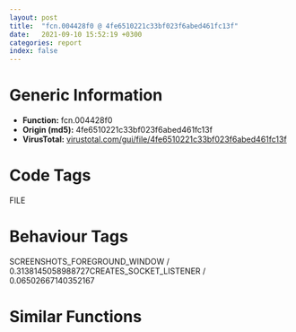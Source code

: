 ```yaml
---
layout: post
title:  "fcn.004428f0 @ 4fe6510221c33bf023f6abed461fc13f"
date:   2021-09-10 15:52:19 +0300
categories: report
index: false
---
```


# Generic Information
- **Function:** fcn.004428f0
- **Origin (md5):** 4fe6510221c33bf023f6abed461fc13f
- **VirusTotal:** [virustotal.com/gui/file/4fe6510221c33bf023f6abed461fc13f][virustotal_ref]

# Code Tags
<span class="tag" id="FILE">FILE</span>


# Behaviour Tags
<span class="bhv-tag" id="SCREENSHOTS_FOREGROUND_WINDOW">SCREENSHOTS_FOREGROUND_WINDOW / 0.3138145058988727</span><span class="bhv-tag" id="CREATES_SOCKET_LISTENER">CREATES_SOCKET_LISTENER / 0.06502667140352167</span>

# Similar Functions
<script type="text/javascript" src="https://www.gstatic.com/charts/loader.js"></script>
<script type="text/javascript">

    google.charts.load('current', {'packages':['corechart']});
    google.charts.setOnLoadCallback(drawChart);

    function drawChart() {
    var data = new google.visualization.DataTable();
        data.addColumn('number', 'X');
        data.addColumn('number', 'Y');
        data.addColumn({type: 'string', role: 'tooltip', 'p': {'html': true}});
        data.addColumn({'type': 'string', 'role': 'style'});
        
        data.addRows([
    [608.0157470703125, 510.5870056152344, '<b><a href="/report/fcn.004428f0@4fe6510221c33bf023f6abed461fc13f">fcn.004428f0</a><br>@4fe6510221c33bf023f6abed461fc13f</b><br>', 'point { fill-color: #e0440e; }'],
[417.3564147949219, 145.2120361328125, '<b><a href="/report/fcn.100015d0@4c3818fdf32d89a09257dbc9d3e142ea">fcn.100015d0</a><br>@4c3818fdf32d89a09257dbc9d3e142ea</b><br>', 'null'],
[829.1085205078125, 162.7820587158203, '<b><a href="/report/fcn.00470720@4fe6510221c33bf023f6abed461fc13f">fcn.00470720</a><br>@4fe6510221c33bf023f6abed461fc13f</b><br>', 'null'],

        ]);

    var options = {
        title: 'Similarity Plot',
        legend: 'none',
        colors: ['#dedbd9', '#e6693e', '#ec8f6e', '#f3b49f', '#f6c7b6'],
        tooltip: {isHtml: true, trigger: 'both'},
        explorer: {
        actions: ["dragToZoom", "rightClickToReset"],
        },
        chartArea: {
        width: '80%',
        height: '80%'
        },
        width: '100%',
        height: '100%'
    };

    var chart = new google.visualization.ScatterChart(document.getElementById('chart_div'));

    chart.draw(data, options);
    }
    
</script>


<div id="chart_div" style="width: 100%px; height: 100%;"></div>

# Disassembled Code
{% highlight nasm %}

sub esp, 0x73c
cmp byte[esp+0x754], 0
push ebx
push ebp
push esi
mov esi, dword[0x4c28ec]
mov ebx, ecx
push edi
mov edi, dword[esp+0x754]
mov dword[esp+0x24], ebx
jne 0x442990
cmp word[edi], 0
jne 0x442974
mov eax, esi
cmp byte[eax+0x104], 0
mov dword[eax+0x30], 0x57
jne 0x442954
mov eax, dword[0x4c6cb4]
push 1
push 0
push 0xffffffffffffffff
push 0x4a331c
push eax
call fcn.00476680
xor eax, eax
pop edi
pop esi
pop ebp
pop ebx
add esp, 0x73c
ret 0x18
push 0x4ab02c
push 0
push 0x4a331c
call fcn.0042dc50
xor eax, eax
pop edi
pop esi
pop ebp
pop ebx
add esp, 0x73c
ret 0x18
cmp dword[esp+0x75c], 0
jne 0x442989
mov dword[esp+0x75c], 1
mov dword[esi+0x30], 0
mov eax, edi
lea edx, [eax+2]
mov cx, word[eax]
add eax, 2
test cx, cx
jne 0x442995
sub eax, edx
sar eax, 1
cmp eax, 0x104
jb 0x442a02
cmp byte[esi+0x104], cl
mov dword[esi+0x30], 0x6f
jne 0x4429e0
mov ecx, dword[0x4c6cb4]
push 1
push 0
push 0xffffffffffffffff
push 0x4a331c
push ecx
call fcn.00476680
xor eax, eax
pop edi
pop esi
pop ebp
pop ebx
add esp, 0x73c
ret 0x18
push 0x4ab02c
push 0
push 0x4a331c
mov ecx, ebx
call fcn.0042dc50
xor eax, eax
pop edi
pop esi
pop ebp
pop ebx
add esp, 0x73c
ret 0x18
mov edx, dword[esp+0x750]
push 0x3f
push edx
lea eax, [esp+0x70]
push eax
call fcn.0048fa44
xor ecx, ecx
lea edx, [esp+0x54c]
add esp, 0xc
mov word[esp+0xe6], cx
mov eax, edi
sub edx, edi
mov edi, edi
movzx ecx, word[eax]
mov word[edx+eax], cx
add eax, 2
test cx, cx
jne 0x442a30
cmp word[esp+0x68], cx
je 0x442a9b
push 0
lea esi, [esp+0x40]
lea eax, [esp+0x6c]
call fcn.004733b0
add esp, 4
lea edx, [esp+0x34]
push edx
mov eax, esi
push eax
call dword[sym.imp.KERNEL32.dll_SystemTimeToFileTime]
test eax, eax
jne 0x442a85
call dword[sym.imp.KERNEL32.dll_GetLastError]
mov ecx, dword[0x4c28ec]
mov dword[ecx+0x30], eax
cmp byte[ecx+0x104], 0
jmp 0x4429b8
lea edx, [esp+0x28]
push edx
lea eax, [esp+0x38]
push eax
call dword[sym.imp.KERNEL32.dll_LocalFileTimeToFileTime]
test eax, eax
jne 0x442aa6
jmp 0x442a6a
lea edx, [esp+0x28]
push edx
call dword[sym.imp.KERNEL32.dll_GetSystemTimeAsFileTime]
lea edx, [esp+0x338]
mov eax, edi
sub edx, edi
movzx ecx, word[eax]
mov word[edx+eax], cx
add eax, 2
test cx, cx
jne 0x442ab1
lea eax, [esp+0x338]
push 0x5c
push eax
call fcn.0048e91d
add esp, 8
test eax, eax
je 0x442af7
xor ecx, ecx
mov word[eax+2], cx
lea eax, [esp+0x338]
lea edx, [eax+2]
mov cx, word[eax]
add eax, 2
test cx, cx
jne 0x442ae6
sub eax, edx
sar eax, 1
jmp 0x442b03
xor edx, edx
mov word[esp+0x338], dx
xor eax, eax
lea ecx, [esp+eax*2+0x338]
mov dword[esp+0x18], ecx
mov ecx, 0x103
lea edx, [esp+0x540]
sub ecx, eax
push 0x5c
push edx
mov dword[esp+0x24], ecx
call fcn.0048e91d
mov ebp, eax
add esp, 8
test ebp, ebp
je 0x442b36
add ebp, 2
jmp 0x442b3d
lea ebp, [esp+0x540]
mov ebx, 0x4aa5e8
mov eax, ebp
mov dword[esp+0x20], ebp
call fcn.004095d0
test eax, eax
jne 0x442b5c
mov dword[esp+0x75c], 3
lea eax, [esp+0xe8]
push eax
lea ecx, [esp+0x544]
push ecx
mov dword[esp+0x1c], 0
call dword[sym.imp.KERNEL32.dll_FindFirstFileW]
mov dword[esp+0x30], eax
cmp eax, 0xffffffff
je 0x442d54
mov ebx, dword[sym.imp.KERNEL32.dll_GetLastError]
mov ebp, dword[sym.imp.KERNEL32.dll_SetFileTime]
mov esi, dword[sym.imp.KERNEL32.dll_GetTickCount]
lea esp, [esp]
mov edi, 1
call esi
sub eax, dword[0x4c9124]
mov edx, dword[0x4c28ec]
cmp eax, dword[edx+0xd4]
jbe 0x442be4
push 0
push 0
push 0
push 0
lea eax, [esp+0x5c]
push eax
call dword[sym.imp.USER32.dll_PeekMessageW]
test eax, eax
je 0x442bdd
push edi
push 0xffffffffffffffff
call fcn.00401340
add esp, 8
call esi
mov dword[0x4c9124], eax
test byte[esp+0xe8], 0x10
je 0x442c2d
cmp word[esp+0x114], 0x2e
jne 0x442c1f
mov ax, word[esp+0x116]
test ax, ax
je 0x442d2e
cmp ax, 0x2e
jne 0x442c1f
cmp word[esp+0x118], 0
je 0x442d2e
cmp dword[esp+0x75c], edi
jne 0x442c3b
jmp 0x442d2e
cmp dword[esp+0x75c], 2
je 0x442d2e
lea eax, [esp+0x114]
lea edx, [eax+2]
mov cx, word[eax]
add eax, 2
test cx, cx
jne 0x442c45
sub eax, edx
sar eax, 1
cmp eax, dword[esp+0x1c]
jbe 0x442c70
mov ecx, dword[0x4c28ec]
add dword[esp+0x14], edi
mov dword[ecx+0x30], 0x6f
jmp 0x442d2e
mov edx, dword[esp+0x18]
lea eax, [esp+0x114]
mov ecx, eax
sub edx, ecx
nop
movzx ecx, word[eax]
mov word[edx+eax], cx
add eax, 2
test cx, cx
jne 0x442c80
push 0
push 0x22000000
push 3
push 0
push 3
push 0x40000000
lea edx, [esp+0x350]
push edx
call dword[sym.imp.KERNEL32.dll_CreateFileW]
mov edi, eax
cmp edi, 0xffffffff
jne 0x442cc7
call ebx
mov ecx, dword[0x4c28ec]
inc dword[esp+0x14]
mov dword[ecx+0x30], eax
jmp 0x442d2e
movzx esi, word[esp+0x758]
test esi, 0xffffff80
jne 0x442ce9
push 2
push esi
call fcn.0048df9e
add esp, 8
test eax, eax
je 0x442ce9
and esi, 0xffffffdf
movzx eax, si
sub eax, 0x41
lea edx, [esp+0x28]
je 0x442d06
sub eax, 2
je 0x442cff
push edx
push 0
jmp 0x442d09
push 0
push 0
push edx
jmp 0x442d0b
push 0
push edx
push 0
push edi
call ebp
test eax, eax
jne 0x442d21
call ebx
mov ecx, dword[0x4c28ec]
inc dword[esp+0x14]
mov dword[ecx+0x30], eax
push edi
call dword[sym.imp.KERNEL32.dll_CloseHandle]
mov esi, dword[sym.imp.KERNEL32.dll_GetTickCount]
mov edi, dword[esp+0x30]
lea edx, [esp+0xe8]
push edx
push edi
call dword[sym.imp.KERNEL32.dll_FindNextFileW]
test eax, eax
jne 0x442ba0
push edi
call dword[sym.imp.KERNEL32.dll_FindClose]
mov ebp, dword[esp+0x20]
mov ebx, dword[esp+0x760]
test bl, bl
je 0x442ecd
cmp dword[esp+0x1c], 2
jbe 0x442ecd
mov edx, dword[esp+0x18]
mov eax, 0x4a78dc
sub edx, eax
lea esp, [esp]
movzx ecx, word[eax]
mov word[edx+eax], cx
add eax, 2
test cx, cx
jne 0x442d80
lea eax, [esp+0xe8]
push eax
lea ecx, [esp+0x33c]
push ecx
call dword[sym.imp.KERNEL32.dll_FindFirstFileW]
mov edi, eax
cmp edi, 0xffffffff
je 0x442ecd
mov eax, ebp
lea edx, [eax+2]
mov cx, word[eax]
add eax, 2
test cx, cx
jne 0x442db5
sub eax, edx
sar eax, 1
mov esi, eax
call dword[sym.imp.KERNEL32.dll_GetTickCount]
sub eax, dword[0x4c9124]
mov edx, dword[0x4c28ec]
cmp eax, dword[edx+0xd4]
jbe 0x442e0e
push 0
push 0
push 0
push 0
lea eax, [esp+0x5c]
push eax
call dword[sym.imp.USER32.dll_PeekMessageW]
test eax, eax
je 0x442e03
push 1
push 0xffffffffffffffff
call fcn.00401340
add esp, 8
call dword[sym.imp.KERNEL32.dll_GetTickCount]
mov dword[0x4c9124], eax
test byte[esp+0xe8], 0x10
je 0x442eaf
cmp word[esp+0x114], 0x2e
jne 0x442e45
mov ax, word[esp+0x116]
test ax, ax
je 0x442eaf
cmp ax, 0x2e
jne 0x442e45
cmp word[esp+0x118], 0
je 0x442eaf
lea eax, [esp+0x114]
lea edx, [eax+2]
nop
mov cx, word[eax]
add eax, 2
test cx, cx
jne 0x442e50
sub eax, edx
sar eax, 1
add eax, esi
cmp eax, dword[esp+0x1c]
jae 0x442eaf
mov edx, dword[esp+0x18]
push ebp
lea ecx, [esp+0x118]
push ecx
push str._s_s
push edx
call fcn.0048d153
mov eax, dword[esp+0x76c]
mov ecx, dword[esp+0x768]
add esp, 0x10
push 1
push ebx
push eax
push ecx
mov ecx, dword[esp+0x34]
lea edx, [esp+0x348]
push edx
lea eax, [esp+0x7c]
push eax
call fcn.004428f0
add dword[esp+0x14], eax
lea ecx, [esp+0xe8]
push ecx
push edi
call dword[sym.imp.KERNEL32.dll_FindNextFileW]
test eax, eax
jne 0x442dc6
push edi
call dword[sym.imp.KERNEL32.dll_FindClose]
cmp byte[esp+0x764], 0
jne 0x442ee6
mov edx, dword[esp+0x14]
mov eax, dword[esp+0x24]
push edx
push eax
call fcn.0042de00
mov eax, dword[esp+0x14]
pop edi
pop esi
pop ebp
pop ebx
add esp, 0x73c
ret 0x18

{% endhighlight %}

[virustotal_ref]: https://www.virustotal.com/gui/file/4fe6510221c33bf023f6abed461fc13f